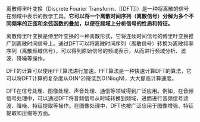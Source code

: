 离散傅里叶变换（Discrete Fourier Transform，[[DFT]]）是一种将离散的信号在频域中表示的数学工具。**它可以将一个离散时间序列（离散信号）分解为多个不同频率的正弦和余弦函数的叠加，以便在频域上分析信号的性质和特征。**

离散傅里叶变换是傅里叶变换的一种离散形式，它将连续时间信号的傅里叶变换推广到离散时间信号上。通过DFT可以将离散时间序列（离散信号）转换为离散频率序列（离散频域信号），可以得到原始信号的频域表示，从而进行频域分析、滤波、降噪等操作。

DFT的计算可以使用FFT算法进行加速。FFT算法是一种快速计算DFT的算法，它可以将DFT计算的复杂度从O(N^2)降低到O(NlogN)，大大提高计算速度。

DFT在信号处理、图像处理、声音处理、通信等领域得到广泛应用。例如，在音频信号处理中，可以通过DFT将音频信号从时域转换到频域，进而进行音频信号滤波、降噪、特征提取等操作。在图像处理中，DFT也被广泛应用于图像增强、特征提取和压缩等方面。